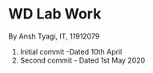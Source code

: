# WD Lab Work
By Ansh Tyagi, IT, 11912079

1) Initial commit -Dated 10th April
2) Second commit - Dated 1st May 2020
